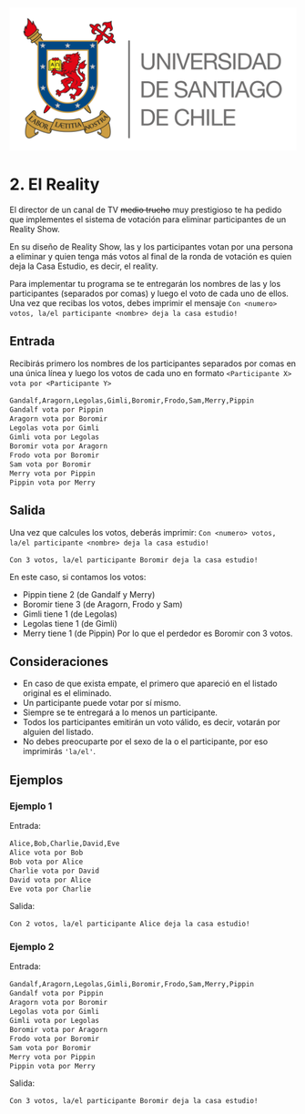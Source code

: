 ![logo](./assets/logo_usach.png)
# 2. El Reality

El director de un canal de TV ~~medio trucho~~ muy prestigioso te ha pedido que implementes el sistema de votación para eliminar participantes de un Reality Show.

En su diseño de Reality Show, las y los participantes votan por una persona a eliminar y quien tenga más votos al final de la ronda de votación es quien deja la Casa Estudio, es decir, el reality.

Para implementar tu programa se te entregarán los nombres de las y los participantes (separados por comas) y luego el voto de cada uno de ellos. Una vez que recibas los votos, debes imprimir el mensaje `Con <numero> votos, la/el participante <nombre> deja la casa estudio!`

## Entrada

Recibirás primero los nombres de los participantes separados por comas en una única línea y luego los votos de cada uno en formato `<Participante X> vota por <Participante Y>`

```
Gandalf,Aragorn,Legolas,Gimli,Boromir,Frodo,Sam,Merry,Pippin
Gandalf vota por Pippin
Aragorn vota por Boromir
Legolas vota por Gimli
Gimli vota por Legolas
Boromir vota por Aragorn
Frodo vota por Boromir
Sam vota por Boromir
Merry vota por Pippin
Pippin vota por Merry
```

## Salida

Una vez que calcules los votos, deberás imprimir: `Con <numero> votos, la/el participante <nombre> deja la casa estudio!`

```
Con 3 votos, la/el participante Boromir deja la casa estudio!
```

En este caso, si contamos los votos:
* Pippin tiene 2 (de Gandalf y Merry)
* Boromir tiene 3 (de Aragorn, Frodo y Sam)
* Gimli tiene 1 (de Legolas)
* Legolas tiene 1 (de Gimli)
* Merry tiene 1 (de Pippin)
Por lo que el perdedor es Boromir con 3 votos.

## Consideraciones

* En caso de que exista empate, el primero que apareció en el listado original es el eliminado.
* Un participante puede votar por sí mismo.
* Siempre se te entregará a lo menos un participante.
* Todos los participantes emitirán un voto válido, es decir, votarán por alguien del listado.
* No debes preocuparte por el sexo de la o el participante, por eso imprimirás `'la/el'`.

## Ejemplos

### Ejemplo 1

Entrada:
```
Alice,Bob,Charlie,David,Eve
Alice vota por Bob
Bob vota por Alice
Charlie vota por David
David vota por Alice
Eve vota por Charlie
```
Salida:
```
Con 2 votos, la/el participante Alice deja la casa estudio!
```

### Ejemplo 2

Entrada:
```
Gandalf,Aragorn,Legolas,Gimli,Boromir,Frodo,Sam,Merry,Pippin
Gandalf vota por Pippin
Aragorn vota por Boromir
Legolas vota por Gimli
Gimli vota por Legolas
Boromir vota por Aragorn
Frodo vota por Boromir
Sam vota por Boromir
Merry vota por Pippin
Pippin vota por Merry
```
Salida:
```
Con 3 votos, la/el participante Boromir deja la casa estudio!
```